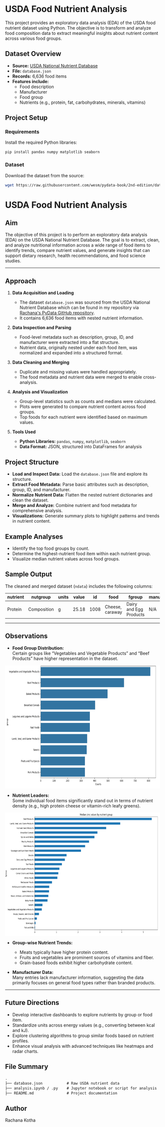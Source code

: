 # USDA Food Nutrient Analysis

This project provides an exploratory data analysis (EDA) of the USDA food nutrient dataset using Python. The objective is to transform and analyze food composition data to extract meaningful insights about nutrient content across various food groups.

## Dataset Overview

- **Source:** [USDA National Nutrient Database](https://github.com/wesm/pydata-book/tree/2nd-edition/datasets/usda_food)
- **File:** `database.json`
- **Records:** 6,636 food items
- **Features include:**
  - Food description
  - Manufacturer
  - Food group
  - Nutrients (e.g., protein, fat, carbohydrates, minerals, vitamins)

## Project Setup

### Requirements

Install the required Python libraries:

```bash
pip install pandas numpy matplotlib seaborn
```

### Dataset

Download the dataset from the source:

```bash
wget https://raw.githubusercontent.com/wesm/pydata-book/2nd-edition/datasets/usda_food/database.json
```

# USDA Food Nutrient Analysis

## Aim

The objective of this project is to perform an exploratory data analysis (EDA) on the USDA National Nutrient Database. The goal is to extract, clean, and analyze nutritional information across a wide range of food items to identify trends, compare nutrient values, and generate insights that can support dietary research, health recommendations, and food science studies.

---

## Approach

1. **Data Acquisition and Loading**  
   - The dataset `database.json` was sourced from the USDA National Nutrient Database which can be found in my repository via [Rachana's PyData GitHub repository]([https://github.com/Rachana-Kotha/myprojects/blob/main/USDA-Food-nutrient-predictor/database.json]).
   - It contains 6,636 food items with nested nutrient information.

2. **Data Inspection and Parsing**  
   - Food-level metadata such as description, group, ID, and manufacturer were extracted into a flat structure.
   - Nutrient data, originally nested under each food item, was normalized and expanded into a structured format.

3. **Data Cleaning and Merging**  
   - Duplicate and missing values were handled appropriately.
   - The food metadata and nutrient data were merged to enable cross-analysis.

4. **Analysis and Visualization**  
   - Group-level statistics such as counts and medians were calculated.
   - Plots were generated to compare nutrient content across food groups.
   - Top foods for each nutrient were identified based on maximum values.

5. **Tools Used**  
   - **Python Libraries:** `pandas`, `numpy`, `matplotlib`, `seaborn`
   - **Data Format:** JSON, structured into DataFrames for analysis

## Project Structure

- **Load and Inspect Data:** Load the `database.json` file and explore its structure.
- **Extract Food Metadata:** Parse basic attributes such as description, group, ID, and manufacturer.
- **Normalize Nutrient Data:** Flatten the nested nutrient dictionaries and clean the dataset.
- **Merge and Analyze:** Combine nutrient and food metadata for comprehensive analysis.
- **Visualizations:** Generate summary plots to highlight patterns and trends in nutrient content.

## Example Analyses

- Identify the top food groups by count.
- Determine the highest-nutrient food item within each nutrient group.
- Visualize median nutrient values across food groups.

## Sample Output

The cleaned and merged dataset (`ndata`) includes the following columns:

| nutrient | nutgroup     | units | value | id   | food            | fgroup                 | manufacturer |
|----------|--------------|-------|-------|------|------------------|-------------------------|--------------|
| Protein  | Composition  | g     | 25.18 | 1008 | Cheese, caraway | Dairy and Egg Products | N/A          |

---

## Observations

- **Food Group Distribution:**  
  Certain groups like “Vegetables and Vegetable Products” and “Beef Products” have higher representation in the dataset.

<img src="/USDA-Food-nutrient-predictor/countsvsgroup.png" height="400" align="center">

- **Nutrient Leaders:**  
  Some individual food items significantly stand out in terms of nutrient density (e.g., high protein cheese or vitamin-rich leafy greens).

<img src="/USDA-Food-nutrient-predictor/medianbynutrientgroup.png" height="400" align="center">

- **Group-wise Nutrient Trends:**  
  - Meats typically have higher protein content.
  - Fruits and vegetables are prominent sources of vitamins and fiber.
  - Grain-based foods exhibit higher carbohydrate content.

- **Manufacturer Data:**  
  Many entries lack manufacturer information, suggesting the data primarily focuses on general food types rather than branded products.

---

## Future Directions

- Develop interactive dashboards to explore nutrients by group or food item.
- Standardize units across energy values (e.g., converting between kcal and kJ).
- Explore clustering algorithms to group similar foods based on nutrient profiles.
- Enhance visual analysis with advanced techniques like heatmaps and radar charts.

## File Summary

```
.
├── database.json           # Raw USDA nutrient data
├── analysis.ipynb / .py    # Jupyter notebook or script for analysis
├── README.md               # Project documentation
```

## Author
Rachana Kotha
